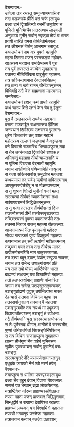 वैशम्पायनः-  
उषित्वा तत्र रामस्तु सम्पूज्याश्रमवासिनः  
तदा मङ्कणके प्रीतिं परां चक्रे हलायुधः  
दत्त्वा दानं द्विजातिभ्यो रजनीं तामुपोष्य च  
पूजितो मुनिभिश्चैव प्रातरुत्थाय लाङ्गली  
अनुज्ञाप्य मुनीन् सर्वान् स्पृष्ट्वा तोयं च भारत  
प्रययौ त्वरितं रामस् तीर्थहेतोर्महाबलः  
तत औशनसं तीर्थम् आजगाम हलायुधः  
कपालमोचनं नाम यत्र मुक्तो महामुनिः  
महता शिरसा राजन् ग्रस्तजङ्घो महोदरः  
राक्षसस्य महाराज रामक्षिप्तस्य वै पुरा  
तत्र पूर्वं तपस्तप्तं काव्येन सुमहात्मना  
यत्रास्य नीतिर्निखिला प्रादुर्भूता महात्मनः  
तत्र सञ्चिन्तयामास देवदानवविग्रहम्  
तत् प्राप्य च बलो राजन् तीर्थप्रवरमुत्तमम्  
विधिवद्वि ददौ वित्तं ब्राह्मणानां महात्मनाम्  
जनमेजयः-  
कपालमोचनं ब्रह्मन् कथं प्राप्तो महामुनिः  
कथं चास्य शिरो लग्नं केन चैव तु हेतुना  
वैशम्पायनः-  
पुरा वै दण्डकारण्ये राघवेण महात्मना  
वसता राजशार्दूल राक्षसास्तत्र हिंसिता  
जनस्थाने शिरश्छिन्नं राक्षसस्य दुरात्मनः  
क्षुरेण शितधारेण तत् पपात महावने  
महोदरस्य तल्लग्नं जङ्घायां वै यदृच्छया  
वने विचरतो राजन्नस्थि भित्त्वाऽस्फुरत् तदा  
स तेन लग्नेन तदा द्विजातिर्न शशाक ह  
अभिगन्तुं महाप्राज्ञ तीर्थान्यायतनानि च  
स पूतिना विस्रवता वेदनार्तो महामुनिः  
जगाम सर्वतीर्थानि पृथिव्यामिति नश्श्रुतम्  
स गत्वा सरितस्सर्वास् समुद्रांश्च महातपाः  
कथयामास तत् सर्वम् ऋषीणां भावितात्मनाम्  
आप्लुतस्सर्वतीर्थेषु न च मोक्षमवाप्तवान्  
स तु शुश्राव विप्रेन्द्रो मुनीनां वचनं महत्  
सरस्वत्यां तीर्थवरं ख्यातमौशनसं तथा  
सर्वपापप्रशमनं सिद्धिक्षेत्रमनुत्तमम्  
स तु गत्वा ततस्तत्र तीर्थमौशनसं द्विजः  
ततश्चौसनसं तीर्थं तस्योपस्पृशतस्तदा  
तच्छिरश्चरणं मुक्त्वा पपातान्तर्जले ततः  
ततस्स निरुजो राजन् महात्मा वीतकल्मषः  
आजगामाश्रमं प्रीतः कृतकृत्यो महोदरः  
सोऽथ गत्वाऽश्रमं पुण्यं विप्रमुक्तो महातपाः  
कथयामास तत् सर्वं ऋषीणां भावितात्मनाम्  
तच्छ्रुत्वा वचनं तस्य तदा तीर्थस्य मानद  
कपालमोचनमिति नाम चक्रुस्समागताः  
तत्र दत्त्वा बहून् देयान् विप्रान् सम्पूज्य सादरम्  
जगाम तत्र राजेन्द्र उशङ्गोराश्रमं प्रति  
यत्र तप्तं तपो घोरम् आर्ष्टिषेणेन भारत  
ब्राह्मण्यं लब्धवान् यत्र विश्वामित्रो महातपाः  
ततो हलधरश्श्रीमान् ब्राह्मणैः परिवारितः  
जगाम तत्र राजेन्द्र उशङ्गुस्तनुमत्यजत्  
उशङ्गुर्ब्राह्मणो वृद्धस् तपोनित्यश्च भारत  
देहन्यासे कृतमना विचिन्त्य बहुधा नृप  
ततस्सर्वानुपादाय तनयान् वै महातपाः  
उशङ्गुरब्रवीत् तत्र नयध्वं मां पृथूदकम्  
विज्ञायातीतवयसम् उशङ्गुं तं तपोधनाः  
तद्वै तीर्थमपानिन्युस् सरस्वत्यास्तपोधनम्  
स तैः पुत्रैस्तदा धीमान् आनीतो वै सरस्वतीम्  
पुण्यां तीर्थशतोपेतां विप्रसङ्घैर्निषेविताम्  
स तत्र विधिना राजन्नाप्लुत्य सुमहातपाः  
ज्ञात्वा तीर्थगुणां चैव प्राहेदं मुनिसत्तमः  
सुप्रीतः पुरुषव्याघ्रस् सर्वान् पुत्रानिदं वचः  
उशङ्गुः  
सरस्वत्युत्तरे तीरे यस्त्यजेदात्मनस्तनुम्  
पृथूदके जप्यपरो नैनं श्वो मरणं तपेत्  
वैश्पायनः-  
तत्राप्लुत्य स धर्मात्मा उपस्पृश्य हलायुधः  
दत्त्वा चैव बूहून् देयान् विप्राणां विप्रवत्सलः  
ससर्ज यत्र भगवान् ब्रह्मा लोकपितामहः  
यत्रार्ष्टिषेणः कौरव्य ब्राह्मण्यस्संशितव्रतः  
तपसा महता राजन् प्राप्तवान् सिद्धिमुत्तमाम्  
सिन्धुद्वीपं च सम्प्राप्य देवापिश्च महातपाः  
ब्राह्मण्यं लब्धवान् यत्र विश्वामित्रो महातपाः  
तपस्वी भगवानुग्र उरुतेजा महायशाः  
तत्राजगाम बलवान् बलदेवः प्रतापवान्  

